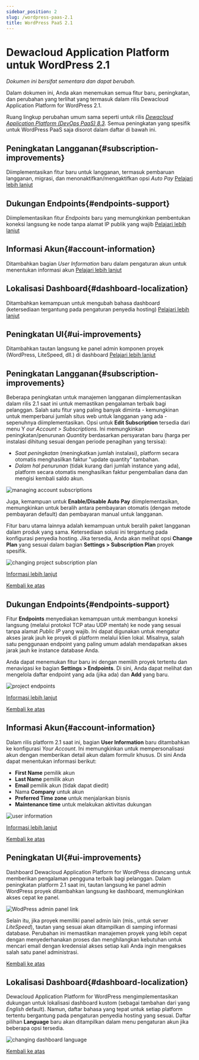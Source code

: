 ```yaml
---
sidebar_position: 2
slug: /wordpress-paas-2.1
title: WordPress PaaS 2.1
---
```


# Dewacloud Application Platform untuk WordPress 2.1

_Dokumen ini bersifat sementara dan dapat berubah._

Dalam dokumen ini, Anda akan menemukan semua fitur baru, peningkatan, dan perubahan yang terlihat yang termasuk dalam rilis Dewacloud Application Platform for WordPress 2.1.

Ruang lingkup perubahan umum sama seperti untuk rilis _[Dewacloud Application Platform (DevOps PaaS) 8.3](https://docs.dewacloud.com/docs/release-notes-83/)_. Semua peningkatan yang spesifik untuk WordPress PaaS saja disorot dalam daftar di bawah ini.

## Peningkatan Langganan{#subscription-improvements}

Diimplementasikan fitur baru untuk langganan, termasuk pembaruan langganan, migrasi, dan menonaktifkan/mengaktifkan opsi _Auto Pay_ [Pelajari lebih lanjut](https://docs.dewacloud.com/#subscription-improvements)

## Dukungan Endpoints{#endpoints-support}

Diimplementasikan fitur _Endpoints_ baru yang memungkinkan pembentukan koneksi langsung ke node tanpa alamat IP publik yang wajib [Pelajari lebih lanjut](https://docs.dewacloud.com/#endpoints-support)

## Informasi Akun{#account-information}

Ditambahkan bagian _User Information_ baru dalam pengaturan akun untuk menentukan informasi akun [Pelajari lebih lanjut](https://docs.dewacloud.com/docs/#account-information)

## Lokalisasi Dashboard{#dashboard-localization}

Ditambahkan kemampuan untuk mengubah bahasa dashboard (ketersediaan tergantung pada pengaturan penyedia hosting) [Pelajari lebih lanjut](https://docs.dewacloud.com/docs/#dashboard-localization)

## Peningkatan UI{#ui-improvements}

Ditambahkan tautan langsung ke panel admin komponen proyek (WordPress, LiteSpeed, dll.) di dashboard [Pelajari lebih lanjut](https://docs.dewacloud.com/#ui-improvements)

## Peningkatan Langganan{#subscription-improvements}

Beberapa peningkatan untuk manajemen langganan diimplementasikan dalam rilis 2.1 saat ini untuk memastikan pengalaman terbaik bagi pelanggan. Salah satu fitur yang paling banyak diminta - kemungkinan untuk memperbarui jumlah situs web untuk langganan yang ada - sepenuhnya diimplementasikan. Opsi untuk **Edit Subscription** tersedia dari menu Y _our Account > Subscriptions_. Ini memungkinkan peningkatan/penurunan _Quantity_ berdasarkan persyaratan baru (harga per instalasi dihitung sesuai dengan periode penagihan yang tersisa):

- _Saat peningkatan_ (meningkatkan jumlah instalasi), platform secara otomatis menghasilkan faktur "update quantity" tambahan.
- _Dalam hal penurunan_ (tidak kurang dari jumlah instance yang ada), platform secara otomatis menghasilkan faktur pengembalian dana dan mengisi kembali saldo akun.

![managing account subscriptions](#)

Juga, kemampuan untuk **Enable/Disable Auto Pay** diimplementasikan, memungkinkan untuk beralih antara pembayaran otomatis (dengan metode pembayaran default) dan pembayaran manual untuk langganan.

Fitur baru utama lainnya adalah kemampuan untuk beralih paket langganan dalam produk yang sama. Ketersediaan solusi ini tergantung pada konfigurasi penyedia hosting. Jika tersedia, Anda akan melihat opsi **Change Plan** yang sesuai dalam bagian **Settings > Subscription Plan** proyek spesifik.

![changing project subscription plan](#)

[Informasi lebih lanjut](https://docs.dewacloud.com/wp-dashboard-overview/)

[Kembali ke atas](https://docs.dewacloud.com/#back)

## Dukungan Endpoints{#endpoints-support}

Fitur **Endpoints** menyediakan kemampuan untuk membangun koneksi langsung (melalui protokol TCP atau UDP mentah) ke node yang sesuai tanpa alamat _Public IP_ yang wajib. Ini dapat digunakan untuk mengatur akses jarak jauh ke proyek di platform melalui klien lokal. Misalnya, salah satu penggunaan endpoint yang paling umum adalah mendapatkan akses jarak jauh ke instance database Anda.

Anda dapat menemukan fitur baru ini dengan memilih proyek tertentu dan menavigasi ke bagian **Settings > Endpoints**. Di sini, Anda dapat melihat dan mengelola daftar endpoint yang ada (jika ada) dan **Add** yang baru.

![project endpoints](#)

[Informasi lebih lanjut](https://docs.dewacloud.com/wp-dashboard-project-management/)

[Kembali ke atas](https://docs.dewacloud.com/#back)

## Informasi Akun{#account-information}

Dalam rilis platform 2.1 saat ini, bagian **User Information** baru ditambahkan ke konfigurasi _Your Account_. Ini memungkinkan untuk mempersonalisasi akun dengan memberikan detail akun dalam formulir khusus. Di sini Anda dapat menentukan informasi berikut:

- **First Name** pemilik akun
- **Last Name** pemilik akun
- **Email** pemilik akun (tidak dapat diedit)
- Nama **Company** untuk akun
- **Preferred Time zone** untuk menjalankan bisnis
- **Maintenance time** untuk melakukan aktivitas dukungan

![user information](#)

[Informasi lebih lanjut](https://docs.dewacloud.com/wp-dashboard-overview/#account-settings)

[Kembali ke atas](https://docs.dewacloud.com/#back)

## Peningkatan UI{#ui-improvements}

Dashboard Dewacloud Application Platform for WordPress dirancang untuk memberikan pengalaman pengguna terbaik bagi pelanggan. Dalam peningkatan platform 2.1 saat ini, tautan langsung ke panel admin WordPress proyek ditambahkan langsung ke dashboard, memungkinkan akses cepat ke panel.

![WodPress admin panel link](#)

Selain itu, jika proyek memiliki panel admin lain (mis., untuk server _LiteSpeed_), tautan yang sesuai akan ditampilkan di samping informasi database. Perubahan ini memastikan manajemen proyek yang lebih cepat dengan menyederhanakan proses dan menghilangkan kebutuhan untuk mencari email dengan kredensial akses setiap kali Anda ingin mengakses salah satu panel administrasi.

[Kembali ke atas](https://docs.dewacloud.com/#back)

## Lokalisasi Dashboard{#dashboard-localization}

Dewacloud Application Platform for WordPress mengimplementasikan dukungan untuk lokalisasi dashboard kustom (sebagai tambahan dari yang _English_ default). Namun, daftar bahasa yang tepat untuk setiap platform tertentu bergantung pada pengaturan penyedia hosting yang sesuai. Daftar pilihan **Language** baru akan ditampilkan dalam menu pengaturan akun jika beberapa opsi tersedia.

![changing dashboard language](#)

[Kembali ke atas](https://docs.dewacloud.com/#back)